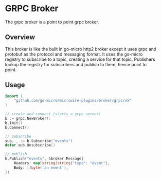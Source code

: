 # GRPC Broker

The grpc broker is a point to point grpc broker.

## Overview

This broker is like the built in go-micro http2 broker except it uses grpc and protobuf as the protocol and messaging format. 
It uses the go-micro registry to subscribe to a topic, creating a service for that topic. Publishers lookup the registry 
for subscribers and publish to them, hence point to point.

## Usage

```go
import (
	"github.com/go-micro/microwire-plugins/broker/grpc/v5"
)

// create and connect (starts a grpc server)
b := grpc.NewBroker()
b.Init()
b.Connect()

// subscribe
sub, _ := b.Subscribe("events")
defer sub.Unsubscribe()

// publish
b.Publish("events", &broker.Message{
	Headers: map[string]string{"type": "event"},
	Body: []byte(`an event`),
})
```
